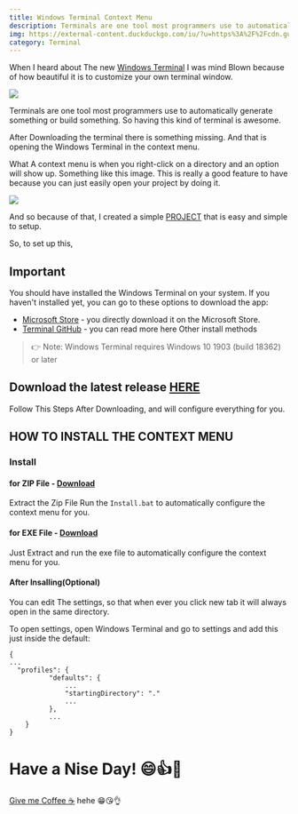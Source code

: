 ```yaml
---
title: Windows Terminal Context Menu
description: Terminals are one tool most programmers use to automatically generate something or build something. So having this kind of terminal is awesome.
img: https://external-content.duckduckgo.com/iu/?u=https%3A%2F%2Fcdn.guidingtech.com%2Fmedia%2Fassets%2FWindowsTerminal_Cover.png&f=1&nofb=1
category: Terminal
---
```


When I heard about The new [Windows Terminal](https://www.microsoft.com/en-ph/p/windows-terminal/9n0dx20hk701) I was mind Blown because of how beautiful it is to customize your own terminal window.

<img src="https://github.com/MisterJ936/Explorer-Context-Menu-Integration-for-windows-terminal/blob/master/images/yzavvq4we0ao5akst1d2.jpg?raw=true" />

Terminals are one tool most programmers use to automatically generate something or build something. So having this kind of terminal is awesome.

After Downloading the terminal there is something missing. And that is opening the Windows Terminal in the context menu.

What A context menu is when you right-click on a directory and an option will show up. Something like this image. This is really a good feature to have because you can just easily open your project by doing it.

<img src="https://github.com/MisterJ936/Explorer-Context-Menu-Integration-for-windows-terminal/blob/master/images/1.png?raw=true" />

And so because of that, I created a simple [PROJECT](https://github.com/MisterJ936/Explorer-Context-Menu-Integration-for-windows-terminal) that is easy and simple to setup.

So, to set up this,

## Important
You should have installed the Windows Terminal on your system. If you haven't installed yet, you can go to these options to download the app:
- [Microsoft Store](https://aka.ms/terminal) - you directly download it on the Microsoft Store.
- [Terminal GitHub](https://github.com/microsoft/terminal#other-install-methods) - you can read more here Other install methods


> 👉 Note: Windows Terminal requires Windows 10 1903 (build 18362) or later


## Download the latest release [HERE](https://github.com/MisterJ936/Explorer-Context-Menu-Integration-for-windows-terminal/files/5212523/Source_0.0.1.zip)

Follow This Steps After Downloading, and will configure everything for you.

## HOW TO INSTALL THE CONTEXT MENU

### Install

#### for ZIP File - [Download](https://github.com/BroJenuel/Explorer-Context-Menu-Integration-for-windows-terminal/files/5693471/WTerminalCM_0.2.3.zip)
Extract the Zip File Run the `Install.bat` to automatically configure the context menu for you. 

#### for EXE File - [Download](https://github.com/BroJenuel/Explorer-Context-Menu-Integration-for-windows-terminal/files/5693472/WTContextMenu.zip)
Just Extract and run the exe file to automatically configure the context menu for you. 

#### After Insalling(Optional)  
You can edit The settings, so that when ever you click new tab it will always open in the same directory.

To open settings, open Windows Terminal and go to settings and add this just inside the default:

```lang-js
{
...
  "profiles": {
          "defaults": {
              ...
              "startingDirectory": "."
              ...
          },
          ...
    }
}
```

# Have a Nise Day! 😄👍👊

[Give me Coffee ☕](https://www.buymeacoffee.com/BroJenuel) hehe 😁😘👌